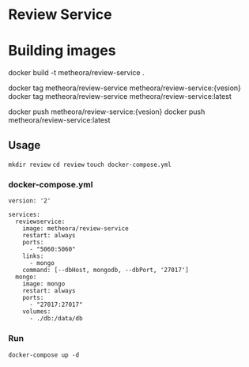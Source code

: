 # Review Service

# Building images

docker build -t metheora/review-service .

docker tag metheora/review-service metheora/review-service:{vesion}
docker tag metheora/review-service metheora/review-service:latest

docker push metheora/review-service:{vesion}
docker push metheora/review-service:latest

## Usage

`mkdir review`
`cd review`
`touch docker-compose.yml`

### docker-compose.yml

```
version: '2'

services:
  reviewservice:
    image: metheora/review-service
    restart: always
    ports:
      - "5060:5060"
    links:
      - mongo
    command: [--dbHost, mongodb, --dbPort, '27017']
  mongo:
    image: mongo
    restart: always
    ports:
      - "27017:27017"
    volumes:
      - ./db:/data/db
```

### Run

`docker-compose up -d`